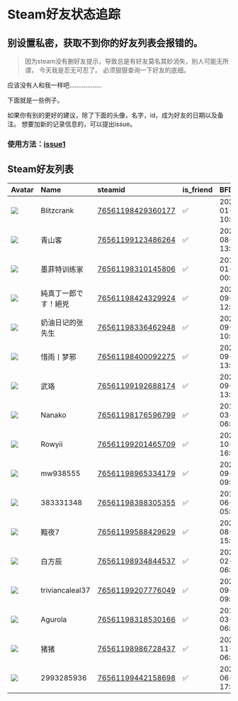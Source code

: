# Steam好友状态追踪
## 别设置私密，获取不到你的好友列表会报错的。

> 因为steam没有删好友提示，导致总是有好友莫名其妙消失，别人可能无所谓，
> 今天我是忍无可忍了。 必须狠狠查询一下好友的底细。

应该没有人和我一样吧………………

下面就是一些例子。

如果你有别的更好的建议，除了下面的头像，名字，id，成为好友的日期以及备注。 想要加新的记录信息的，可以提出issue。

### 使用方法：[issue1](https://github.com/systemannounce/SteamFriends/issues/1)



## Steam好友列表
| Avatar                                                                            | Name            | steamid                                                                     | is_friend   | BFD                 | removed_time   | Remark   |
|:----------------------------------------------------------------------------------|:----------------|:----------------------------------------------------------------------------|:------------|:--------------------|:---------------|:---------|
| ![](https://avatars.steamstatic.com/7c87ce0cc0911101a7f7c6b0c5917bd4485550a7.jpg) | Blitzcrank      | [76561198429360177](https://steamcommunity.com/profiles/76561198429360177/) | ✅           | 2021-01-07 10:46:11 |                |          |
| ![](https://avatars.steamstatic.com/fef49e7fa7e1997310d705b2a6158ff8dc1cdfeb.jpg) | 青山客             | [76561199123486264](https://steamcommunity.com/profiles/76561199123486264/) | ✅           | 2022-08-29 13:45:04 |                |          |
| ![](https://avatars.steamstatic.com/b8a6f62b8b7bd48279016ddb5616f9a555b0cf5d.jpg) | 墨菲特训练家          | [76561198310145806](https://steamcommunity.com/profiles/76561198310145806/) | ✅           | 2018-01-25 00:42:29 |                |          |
| ![](https://avatars.steamstatic.com/2022efd9d90addfde071b0afdc6c3d9cf12d0bb7.jpg) | 純真丁一郎です！絕兇      | [76561198424329924](https://steamcommunity.com/profiles/76561198424329924/) | ✅           | 2021-09-22 12:30:42 |                |          |
| ![](https://avatars.steamstatic.com/f7fd90ceadc77f84626c1965db861050326b2119.jpg) | 奶油日记的张先生        | [76561198336462948](https://steamcommunity.com/profiles/76561198336462948/) | ✅           | 2024-09-24 10:21:02 |                |          |
| ![](https://avatars.steamstatic.com/9e0dd4dd76f23aba764a1aae67537d0595250807.jpg) | 惜雨丨梦邪           | [76561198400092275](https://steamcommunity.com/profiles/76561198400092275/) | ✅           | 2020-09-27 13:06:32 |                |          |
| ![](https://avatars.steamstatic.com/251a78f8a662d6ed7efc9a0990a14253ef26900b.jpg) | 武珞              | [76561199192688174](https://steamcommunity.com/profiles/76561199192688174/) | ✅           | 2024-09-09 13:43:52 |                |          |
| ![](https://avatars.steamstatic.com/f4b55fc25eadacd097638dc41557fba8e26a7c47.jpg) | Nanako          | [76561198176596799](https://steamcommunity.com/profiles/76561198176596799/) | ✅           | 2017-03-01 06:45:30 |                |          |
| ![](https://avatars.steamstatic.com/fef49e7fa7e1997310d705b2a6158ff8dc1cdfeb.jpg) | Rowyii          | [76561199201465709](https://steamcommunity.com/profiles/76561199201465709/) | ✅           | 2024-10-17 16:25:25 |                |          |
| ![](https://avatars.steamstatic.com/cbc910b68a51cfb6b2824ef6f0039b3415b3c7ac.jpg) | mw938555        | [76561198965334179](https://steamcommunity.com/profiles/76561198965334179/) | ✅           | 2021-09-26 09:40:32 |                |          |
| ![](https://avatars.steamstatic.com/fef49e7fa7e1997310d705b2a6158ff8dc1cdfeb.jpg) | 383331348       | [76561198388305355](https://steamcommunity.com/profiles/76561198388305355/) | ✅           | 2017-06-11 05:47:54 |                |          |
| ![](https://avatars.steamstatic.com/fef49e7fa7e1997310d705b2a6158ff8dc1cdfeb.jpg) | 黯夜7             | [76561199588429629](https://steamcommunity.com/profiles/76561199588429629/) | ✅           | 2024-08-21 15:38:11 |                |          |
| ![](https://avatars.steamstatic.com/8df2618105159151f11d26ff0315668c24cd520a.jpg) | 白方辰             | [76561198934844537](https://steamcommunity.com/profiles/76561198934844537/) | ✅           | 2023-02-28 06:36:34 |                |          |
| ![](https://avatars.steamstatic.com/fef49e7fa7e1997310d705b2a6158ff8dc1cdfeb.jpg) | triviancaleal37 | [76561199207776049](https://steamcommunity.com/profiles/76561199207776049/) | ✅           | 2021-09-26 09:43:02 |                |          |
| ![](https://avatars.steamstatic.com/517b40291025432be2a11b60aa92760cd47b317b.jpg) | Agurola         | [76561198318530166](https://steamcommunity.com/profiles/76561198318530166/) | ✅           | 2017-03-01 06:45:31 |                |          |
| ![](https://avatars.steamstatic.com/e4c5e2ab869df41657cb2108f0d01723d0ba7ba7.jpg) | 猪猪              | [76561198986728437](https://steamcommunity.com/profiles/76561198986728437/) | ✅           | 2020-11-15 06:39:36 |                |          |
| ![](https://avatars.steamstatic.com/165d0960fcce1eddfc38a652b27a32f3828b4b24.jpg) | 2993285936      | [76561199442158698](https://steamcommunity.com/profiles/76561199442158698/) | ✅           | 2025-06-28 17:59:17 |                |          |